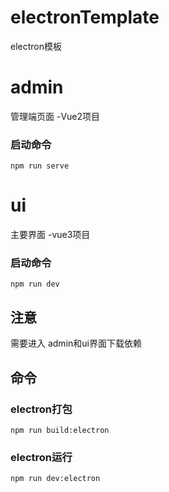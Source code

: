 # electronTemplate
electron模板
# admin 
  管理端页面 -Vue2项目
  ### 启动命令
    npm run serve
# ui
  主要界面 -vue3项目
  ### 启动命令
    npm run dev
##  注意
需要进入 admin和ui界面下载依赖
## 命令
  ### electron打包 
    npm run build:electron
  ### electron运行
    npm run dev:electron


